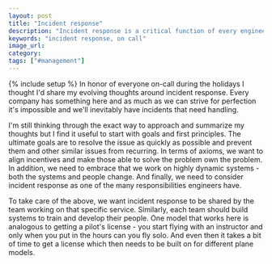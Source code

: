 ```yaml
---
layout: post
title: "Incident response"
description: "Incident response is a critical function of every engineering team and needs to be thought through."
keywords: "incident response, on call"
image_url: 
category: 
tags: ["#management"]
---
```

{% include setup %}
In honor of everyone on-call during the holidays I thought I'd share my evolving thoughts around incident response. Every company has something here and as much as we can strive for perfection it's impossible and we'll inevitably have incidents that need handling.

I'm still thinking through the exact way to approach and summarize my thoughts but I find it useful to start with goals and first principles. The ultimate goals are to resolve the issue as quickly as possible and prevent them and other similar issues from recurring. In terms of axioms, we want to align incentives and make those able to solve the problem own the problem. In addition, we need to embrace that we work on highly dynamic systems - both the systems and people change. And finally, we need to consider incident response as one of the many responsibilities engineers have.

To take care of the above, we want incident response to be shared by the team working on that specific service. Similarly, each team should build systems to train and develop their people. One model that works here is analogous to getting a pilot's license - you start flying with an instructor and only when you put in the hours can you fly solo. And even then it takes a bit of time to get a license which then needs to be built on for different plane models.

